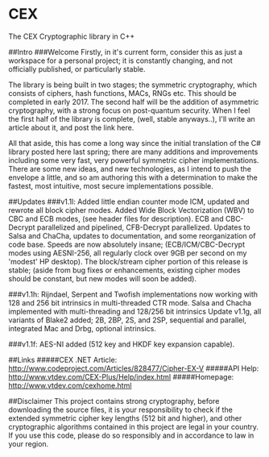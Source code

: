 # CEX
The CEX Cryptographic library in C++

##Intro
###Welcome
Firstly, in it's current form, consider this as just a workspace for a personal project; it is constantly changing, and not officially published, or particularly stable.

The library is being built in two stages; the symmetric cryptography, which consists of ciphers, hash functions, MACs, RNGs etc. This should be completed in early 2017. The second half will be the addition of asymmetric cryptography, with a strong focus on post-quantum security. When I feel the first half of the library is complete, (well, stable anyways..), I'll write an article about it, and post the link here.

All that aside, this has come a long way since the initial translation of the C# library posted here last spring; there are many additions and improvements including some very fast, very powerful symmetric cipher implementations. There are some new ideas, and new technologies, as I intend to push the envelope a little, and so am authoring this with a determination to make the fastest, most intuitive, most secure implementations possible.

##Updates
###v1.1l:
Added little endian counter mode ICM, updated and rewrote all block cipher modes.
Added Wide Block Vectorization (WBV) to CBC and ECB modes, (see header files for description). 
ECB and CBC-Decrypt parallelized and pipelined, CFB-Decrypt parallelized.
Updates to Salsa and ChaCha, updates to documentation, and some reorganization of code base.
Speeds are now absolutely insane; (ECB/ICM/CBC-Decrypt modes using AESNI-256, all regularly clock over 9GB per second on my 'modest' HP desktop). The block/stream cipher portion of this release is stable; (aside from bug fixes or enhancements, existing cipher modes should be constant, but new modes will soon be added).

###v1.1h:
Rijndael, Serpent and Twofish implementations now working with 128 and 256 bit intrinsics in multi-threaded CTR mode.
Salsa and Chacha implemented with multi-threading and 128/256 bit intrinsics
Update v1.1g, all variants of Blake2 added; 2B, 2BP, 2S, and 2SP, sequential and parallel, integrated Mac and Drbg, optional intrinsics.

###v1.1f: 
AES-NI added (512 key and HKDF key expansion capable).


##Links
#####CEX .NET Article: http://www.codeproject.com/Articles/828477/Cipher-EX-V
#####API Help: http://www.vtdev.com/CEX-Plus/Help/index.html
#####Homepage: http://www.vtdev.com/cexhome.html

##Disclaimer
This project contains strong cryptography, before downloading the source files, 
it is your responsibility to check if the extended symmetric cipher key lengths (512 bit and higher), and other cryptographic algorithms contained in this project are legal in your country. 
If you use this code, please do so responsibly and in accordance to law in your region.
